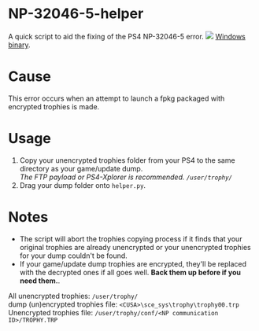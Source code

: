 # NP-32046-5-helper
A quick script to aid the fixing of the PS4 NP-32046-5 error.
![](https://orion.feralhosting.com/sorrow/share/NP-32046-5_helper.jpg)
[Windows binary](https://github.com/Sorrow446/NP-32046-5-helper/releases/download/1/helper.exe).
# Cause
This error occurs when an attempt to launch a fpkg packaged with encrypted trophies is made.

# Usage
1. Copy your unencrypted trophies folder from your PS4 to the same directory as your game/update dump.    
*The FTP payload or PS4-Xplorer is recommended. `/user/trophy/`*
2. Drag your dump folder onto `helper.py`.

# Notes
- The script will abort the trophies copying process if it finds that your original trophies are already unencrypted or your unencrypted trophies for your dump couldn't be found.
- If your game/update dump trophies are encrypted, they'll be replaced with the decrypted ones if all goes well. **Back them up before if you need them.**.

All unencrypted trophies:
`/user/trophy/`       
dump (un)encrypted trophies file:
`<CUSA>\sce_sys\trophy\trophy00.trp`      
Unencrypted trophies file:
`/user/trophy/conf/<NP communication ID>/TROPHY.TRP`
